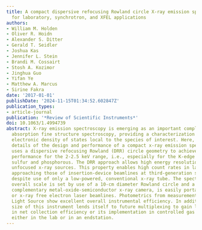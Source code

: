 ```yaml
---
title: A compact dispersive refocusing Rowland circle X-ray emission spectrometer
  for laboratory, synchrotron, and XFEL applications
authors:
- William M. Holden
- Oliver R. Hoidn
- Alexander S. Ditter
- Gerald T. Seidler
- Joshua Kas
- Jennifer L. Stein
- Brandi M. Cossairt
- Stosh A. Kozimor
- Jinghua Guo
- Yifan Ye
- Matthew A. Marcus
- Sirine Fakra
date: '2017-01-01'
publishDate: '2024-11-15T01:34:52.602847Z'
publication_types:
- article-journal
publication: '*Review of Scientific Instruments*'
doi: 10.1063/1.4994739
abstract: X-ray emission spectroscopy is emerging as an important complement to x-ray
  absorption fine structure spectroscopy, providing a characterization of the occupied
  electronic density of states local to the species of interest. Here, we present
  details of the design and performance of a compact x-ray emission spectrometer that
  uses a dispersive refocusing Rowland (DRR) circle geometry to achieve excellent
  performance for the 2-2.5 keV range, i.e., especially for the K-edge emission from
  sulfur and phosphorous. The DRR approach allows high energy resolution even for
  unfocused x-ray sources. This property enables high count rates in laboratory studies,
  approaching those of insertion-device beamlines at third-generation synchrotrons,
  despite use of only a low-powered, conventional x-ray tube. The spectrometer, whose
  overall scale is set by use of a 10-cm diameter Rowland circle and a new small-pixel
  complementary metal-oxide-semiconductor x-ray camera, is easily portable to synchrotron
  or x-ray free electron laser beamlines. Photometrics from measurements at the Advanced
  Light Source show excellent overall instrumental efficiency. In addition, the compact
  size of this instrument lends itself to future multiplexing to gain large factors
  in net collection efficiency or its implementation in controlled gas gloveboxes
  either in the lab or in an endstation.
---
```

